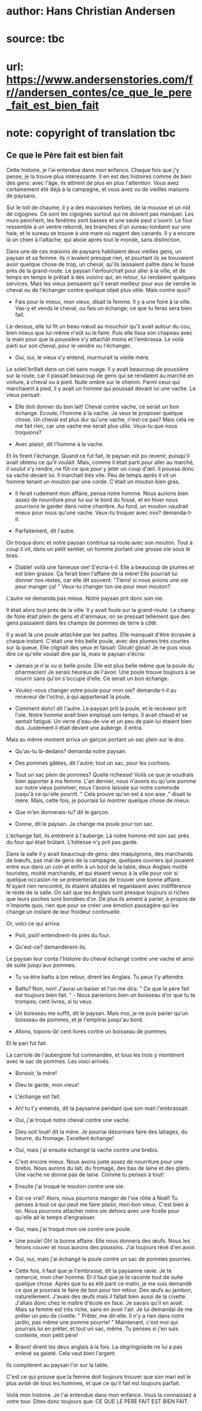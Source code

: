 # author: Hans Christian Andersen
# source: tbc
# url: https://www.andersenstories.com/fr//andersen_contes/ce_que_le_pere_fait_est_bien_fait
# note: copyright of translation tbc

## Ce que le Père fait est bien fait 

Cette histoire, je l'ai entendue dans mon enfance. Chaque fois que j'y
pense, je la trouve plus intéressante. Il en est des histoires comme de
bien des gens: avec l'âge, ils attirent de plus en plus l'attention.
Vous avez certainement été déjà à la campagne, et vous avez vu de
vieilles maisons de paysans.

Sur le toit de chaume, il y a des mauvaises herbes, de la mousse et un
nid de cigognes. Ce sont les cigognes surtout qui ne doivent pas
manquer. Les murs penchent, les fenêtres sont basses et une seule peut
s'ouvrir. Le four ressemble à un ventre rebondi, les branches d'un
sureau tombent sur une haie, et le sureau se trouve à une mare où nagent
des canards. Il y a encore là un chien à l'attache, qui aboie après
tout le monde, sans distinction.

Dans une de ces maisons de paysans habitaient deux vieilles gens, un
paysan et sa femme. Ils n'avaient presque rien, et pourtant ils se
trouvaient avoir quelque chose de trop, un cheval, qu'ils laissaient
paître dans le fossé près de la grand-route. Le paysan l'enfourchait
pour aller à la ville, et de temps en temps le prêtait à des voisins
qui, en retour, lui rendaient quelques services. Mais les vieux
pensaient qu'il serait meilleur pour eux de vendre le cheval ou de
l'échanger contre quelque objet plus utile. Mais contre quoi?

- Fais pour le mieux, mon vieux, disait la femme. Il y a une foire à la
ville. Vas-y et vends le cheval, ou fais un échange; ce que tu feras
sera bien fait.

Là-dessus, elle lui fit un beau nœud au mouchoir qu'il avait autour du
cou, bien mieux que lui-même n'eût su le faire. Puis elle lissa son
chapeau avec la main pour que la poussière s'y attachât moins et
l'embrassa. Le voilà parti sur son cheval, pour le vendre ou
l'échanger.

- Oui, oui, le vieux s'y entend, murmurait la vieille mère.

Le soleil brillait dans un ciel sans nuage. Il y avait beaucoup de
poussière sur la route, car il passait beaucoup de gens qui se rendaient
au marché en voiture, à cheval ou à pied. Nulle ombre sur le chemin.
Parmi ceux qui marchaient à pied, il y avait un homme qui poussait
devant lui une vache. Le vieux pensait:

- Elle doit donner du bon lait! Cheval contre vache, ce serait un bon
échange. Ecoute, l'homme à la vache. Je veux te proposer quelque chose.
Un cheval est plus dur qu'une vache, n'est-ce pas? Mais cela ne me
fait rien, car une vache me serait plus utile. Veux-tu que nous
troquions?

- Avec plaisir, dit l'homme à la vache.

Et ils firent l'échange. Quand ce fut fait, le paysan eût pu revenir,
puisqu'il avait obtenu ce qu'il voulait. Mais, comme il était parti
pour aller au marché, il voulut s'y rendre, ne fût-ce que pour y jeter
un coup d'œil. Il poussa donc sa vache devant lui. Il marchait très
vite. Peu de temps après il vit un homme tenant un mouton par une corde.
C'était un mouton bien gras.

- Il ferait rudement mon affaire, pensa notre homme. Nous aurions bien
assez de nourriture pour lui sur le bord du fossé, et en hiver nous
pourrions le garder dans notre chambre. Au fond, un mouton vaudrait
mieux pour nous qu'une vache. Veux-tu troquer avec moi? demanda-t-il.

- Parfaitement, dit l'autre.

On troqua donc et notre paysan continua sa route avec son mouton. Tout à
coup il vit, dans un petit sentier, un homme portant une grosse oie sous
le bras.

- Diable! voilà une fameuse oie! S'écria-t-il. Elle a beaucoup de
plumes et est bien grasse. Ça ferait bien l'affaire de la mère! Elle
pourrait lui donner nos restes, car elle dit souvent: "Tiens! si nous
avions une oie pour manger ça! " Veux-tu changer ton oie pour mon
mouton?

L'autre ne demanda pas mieux. Notre paysan prit donc son oie.

Il était alors tout près de la ville. Il y avait foule sur la
grand-route. Le champ de foire était plein de gens et d'animaux; on se
pressait tellement que des gens passaient dans les champs de pommes de
terre à côté.

Il y avait là une poule attachée par les pattes. Elle manquait d'être
écrasée à chaque instant. C'était une très belle poule, avec des plumes
très courtes sur la queue. Elle clignait des yeux et faisait: Glouk!
glouk! Je ne puis vous dire ce qu'elle voulait dire par là, mais le
paysan s'écria:

- Jamais je n'ai vu si belle poule. Elle est plus belle même que la
poule du pharmacien! Je serais heureux de l'avoir. Une poule trouve
toujours à se nourrir sans qu'on s'occupe d'elle. Ce serait un bon
échange.

- Voulez-vous changer votre poule pour mon oie? demanda-t-il au
receveur de l'octroi, à qui appartenait la poule.

- Comment donc! dit l'autre. Le paysan prit la poule, et le receveur
prit l'oie. Notre homme avait bien employé son temps. Il avait chaud et
se sentait fatigué. Un verre d'eau-de-vie et un peu de pain lui étaient
bien dus. Justement il était devant une auberge. Il entra.

Mais au même moment arriva un garçon portant un sac plein sur le dos.

- Qu'as-tu là-dedans? demanda notre paysan.

- Des pommes gâtées, dit l'autre; tout un sac, pour les cochons.

- Tout un sac plein de pommes? Quelle richesse! Voilà ce que je
voudrais bien apporter à ma femme. L'an dernier, nous n'avons eu
qu'une pomme sur notre vieux pommier; nous l'avons laissée sur notre
commode jusqu'à ce qu'elle pourrît. " Cela prouve qu'on est à son
aise ," disait la mère. Mais, cette fois, je pourrais lui montrer
quelque chose de mieux.

- Que m'en donnerais-tu? dit le garçon.

- Donne, dit le paysan. Je change ma poule pour ton sac.

L'échange fait, ils entrèrent à l'auberge. Là notre homme mit son sac
près du four qui était brûlant. L'hôtesse n'y prit pas garde.

Dans la salle il y avait beaucoup de gens: des maquignons, des marchands
de bœufs, pas mal de gens de la campagne, quelques ouvriers qui jouaient
entre eux dans un coin et enfin à un bout de la table, deux Anglais
moitié touristes, moitié marchands, et qui étaient venus à la ville pour
voir si quelque occasion ne se présenterait pas de trouver une bonne
affaire. N'ayant rien rencontré, ils étaient attablés et regardaient
avec indifférence le reste de la salle. On sait que les Anglais sont
presque toujours si riches que leurs poches sont bondées d'or. De plus
ils aiment à parier, à propos de n'importe quoi, rien que pour se créer
une émotion passagère qui les change un instant de leur froideur
continuelle.

Or, voici ce qui arriva:

- Psiii, psiii! entendirent-ils près du four.

- Qu'est-ce? demandèrent-ils.

Le paysan leur conta l'histoire du cheval échangé contre une vache et
ainsi de suite jusqu'aux pommes.

- Tu va être battu à ton retour, dirent les Anglais. Tu peux t'y
attendre.

- Battu? Non, non! J'aurai un baiser et l'on me dira: " Ce que le
père fait est toujours bien fait. " - Nous parierions bien un boisseau
d'or que tu te trompes; cent livres, si tu veux.

- Un boisseau me suffit, dit le paysan. Mais moi, je ne puis parier
qu'un boisseau de pommes, et je l'emplirai jusqu'au bord.

- Allons, topons-là! cent livres contre un boisseau de pommes.

Et le pari fut fait.

La carriole de l'aubergiste fut commandée, et tous les trois y
montèrent avec le sac de pommes. Les voici arrivés.

- Bonsoir, la mère!

- Dieu te garde, mon vieux!

- L'échange est fait.

- Ah! tu t'y entends, dit la paysanne pendant que son mari
l'embrassait.

- Oui, j'ai troqué notre cheval contre une vache.

- Dieu soit loué! dit la mère. Je pourrai désormais faire des laitages,
du beurre, du fromage. Excellent échange!

- Oui, mais j'ai ensuite échangé la vache contre une brebis.

- C'est encore mieux. Nous avons juste assez de nourriture pour une
brebis. Nous aurons du lait, du fromage, des bas de laine et des gilets.
Une vache ne donne pas de laine. Comme tu penses à tout!

- Ensuite j'ai troqué le mouton contre une oie.

- Est-ce vrai? Alors, nous pourrons manger de l'oie rôtie à Noël! Tu
penses à tout ce qui peut me faire plaisir, mon bon vieux. C'est bien à
toi. Nous pourrons attacher notre oie dehors avec une ficelle pour
qu'elle ait le temps d'engraisser.

- Oui, mais j'ai troqué mon oie contre une poule.

- Une poule! Oh! la bonne affaire. Elle nous donnera des œufs. Nous les
ferons couver et nous aurons des poussins. J'ai toujours rêvé d'en
avoir.

- Oui, oui, mais j'ai échangé la poule contre un sac de pommes
pourries.

- Cette fois, il faut que je t'embrasse, dit la paysanne ravie. Je te
remercie, mon cher homme. Et il faut que je te raconte tout de suite
quelque chose. Après que tu as été parti ce matin, je me suis demandé ce
que je pourrais te faire de bon pour ton retour. Des œufs au jambon,
naturellement. J'avais des œufs mais il fallait bien aussi de la
civette. J'allais donc chez le maître d'école en face. Je savais
qu'il en avait. Mais sa femme est très riche, sans en avoir l'air. Je
lui demandai de me prêter un peu de civette. " Prêter, me dit-elle. Il
n'y a rien dans notre jardin, pas même une pomme pourrie! "
Maintenant, c'est moi qui pourrais lui en prêter, et tout un sac, même.
Tu penses si j'en suis contente, mon petit père!

- Bravo! dirent les deux anglais à la fois. La dégringolade ne lui a
pas enlevé sa gaieté. Cela vaut bien l'argent.

Ils comptèrent au paysan l'or sur la table.

C'est ce qui prouve que la femme doit toujours trouver que son mari est
le plus avisé de tous les hommes, et que ce qu'il fait est toujours
parfait.

Voilà mon histoire. Je l'ai entendue dans mon enfance. Vous la
connaissez à votre tour. Dites donc toujours que: CE QUE LE PERE FAIT
EST BIEN FAIT.
